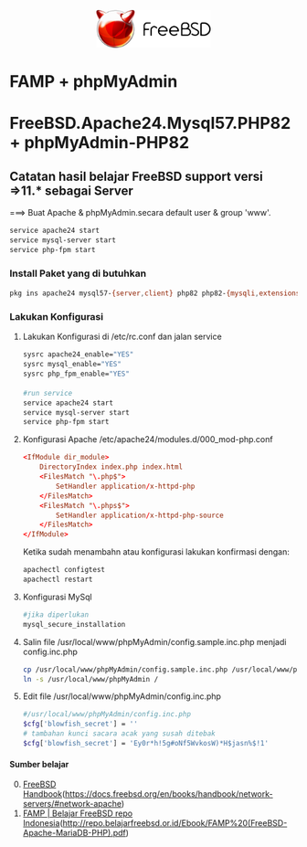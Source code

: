 <p align="center">
<img src="./../assets/images/logo.png" alt="Logo" style="width:200px;"/>
<h1>FAMP + phpMyAdmin</h1>
<h1>FreeBSD.Apache24.Mysql57.PHP82 + phpMyAdmin-PHP82</h1>
</p>

## Catatan hasil belajar FreeBSD support versi =>11.* sebagai Server
===> Buat Apache & phpMyAdmin.secara default user & group 'www'.
```sh
service apache24 start
service mysql-server start
service php-fpm start
```

### Install Paket yang di butuhkan
```sh
pkg ins apache24 mysql57-{server,client} php82 php82-{mysqli,extensions} mod_php82 phpMyAdmin-php82 
```

### Lakukan Konfigurasi
1. Lakukan Konfigurasi di /etc/rc.conf dan jalan service
    ```sh term
    sysrc apache24_enable="YES"
    sysrc mysql_enable="YES"
    sysrc php_fpm_enable="YES"

    #run service
    service apache24 start
    service mysql-server start
    service php-fpm start
    ```
2. Konfigurasi Apache
    /etc/apache24/modules.d/000_mod-php.conf
    ```conf
    <IfModule dir_module>
        DirectoryIndex index.php index.html
        <FilesMatch "\.php$">
            SetHandler application/x-httpd-php
        </FilesMatch>
        <FilesMatch "\.phps$">
            SetHandler application/x-httpd-php-source
        </FilesMatch>
    </IfModule>
    ```

    Ketika sudah menambahn atau konfigurasi lakukan konfirmasi dengan:
    ```sh term
    apachectl configtest
    apachectl restart
    ```
3. Konfigurasi MySql
    ```sh
    #jika diperlukan
    mysql_secure_installation
    ```
4. Salin file /usr/local/www/phpMyAdmin/config.sample.inc.php menjadi config.inc.php
    ```sh
    cp /usr/local/www/phpMyAdmin/config.sample.inc.php /usr/local/www/phpMyAdmin/config.inc.php
    ln -s /usr/local/www/phpMyAdmin /
    ```
5. Edit file /usr/local/www/phpMyAdmin/config.inc.php
    ```sh
    #/usr/local/www/phpMyAdmin/config.inc.php
    $cfg['blowfish_secret'] = ''
    # tambahan kunci sacara acak yang susah ditebak
    $cfg['blowfish_secret'] = 'Ey0r*h!5g#oNf5WvkosW)*H$jasn%$!1'
    ```

#### Sumber belajar
0. [FreeBSD Handbook](https://docs.freebsd.org/en/books/handbook/network-servers/#network-apache)(https://docs.freebsd.org/en/books/handbook/network-servers/#network-apache)
1. [FAMP | Belajar FreeBSD repo Indonesia](http://repo.belajarfreebsd.or.id/Ebook/FAMP)(http://repo.belajarfreebsd.or.id/Ebook/FAMP%20(FreeBSD-Apache-MariaDB-PHP).pdf)
